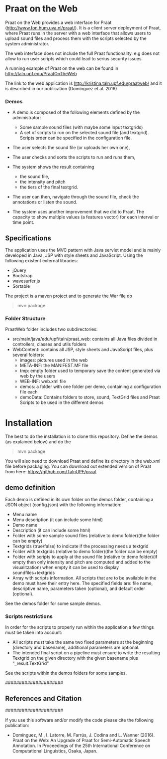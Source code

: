 # Praat on the Web

Praat on the Web provides a web interface for Praat (http://www.fon.hum.uva.nl/praat/). It is a client server deployment of Praat, where Praat runs in the server with a web interface that allows users to upload sound files and process them with the scripts selected by the system administrator. 

The web interface does not include the full Praat functionality. e.g does not allow to run user scripts which could lead to serius security issues. 

A running example of Praat on the web can be found in http://taln.upf.edu/PraatOnTheWeb 

The link to the web application is http://kristina.taln.upf.edu/praatweb/ and it is described in our publication (Domínguez et al. 2016)


  
### Demos

* A demo is composed of the following elements defined by the administrator: 
	- Some sample sound files (with maybe some input textgrids)
	- A set of scripts to run on the selected sound file (and textgrid). Scripts order can be specified in the configuration file.

* The user selects the sound file (or uploads her own one), 
* The user checks and sorts the scripts to run and runs them,
* The system shows the result containing 
	- the sound file, 
	- the intensity and pitch
	- the tiers of the final textgrid.
	  
* The user can then, navigate through the sound file, check the annotations or listen the sound.
* The system uses another improvement that we did to Praat. The capacity to show multiple values (a features vector) for each interval or time point.  
  
## Specifications  

The application uses the MVC pattern with Java servlet model and is mainly developed in Java, JSP with style sheets and JavaScript. Using the following existent external libraries:
  - jQuery
  - Bootstrap
  - wavesurfer.js
  - Sortable

The project is a maven project and to generate the War file do 

>mvn package 
  
### Folder Structure

PraatWeb folder includes two subdirectories:
* src/main/java/edu/upf/taln/praat_web: contains all Java files divided in controllers, classes and utils folders
* WebContent: contains all JSP, style sheets and JavaScript files, plus several folders:
    - images: pictures used in the web
    - META-INF: the MANIFEST.MF file
    - tmp: empty folder used to temporary save the content generated via web by the users
    - WEB-INF: web.xml file
    - demos: a folder with one folder per demo, containing a configuration file each
    - demoData: Contains folders to store, sound, TextGrid files and Praat Scripts to be used in the different demos
    
# Installation

The best to do the installation is to clone this repository. Define the demos (as explained below) and do the 

> mvn package

You will also need to download Praat and define its directory in the web.xml file before packaging. You can download out extended version of Praat from here: https://github.com/TalnUPF/praat

## demo definition

Each demo is defined in its own folder on the demos folder, containing a JSON object (config.json) with the following information:
- Menu name
- Menu description (it can include some html)
- Demo name
- Description (it can include some html)
- Folder with some sample sound files (relative to demo folder)(the folder can be empty)
- Textgrids (true/false) to indicate if the processing needs a textgrid
- Folder with textgrids (relative to demo folder)(the folder can be empty)
- Folder with scripts to apply at the sound file (relative to demo folder)(if empty then only intensity and pitch are computed and added to the visualitzation) when empty it can be used to display soundfiles+textgrids
- Array with scripts information. All scripts that are to be available in the demo must have their entry here. The specified fields are: file name, descriptive name, parameters taken (optional), and default order (optional). 

See the demos folder for some sample demos.

### Scripts restrictions

In order for the scripts to properly run within the application a few things must be taken into account:
- All scripts must take the same two fixed parameters at the beginning (directory and basename), additional parameters are optional.
- The intended final script on a pipeline must ensure to write the resulting Textgrid on the given directory with the given basename plus "_result.TextGrid"

See the scripts within the demos folders for some samples. 

#####################
## References and Citation
#####################

If you use this software and/or modify the code please cite the following publication:

  - Domínguez, M., I. Latorre, M. Farrús, J. Codina and L. Wanner (2016). Praat on the Web: An Upgrade of Praat for Semi-Automatic Speech Annotation.  In Proceedings of the 25th International Conference on Computational Linguistics, Osaka, Japan.

